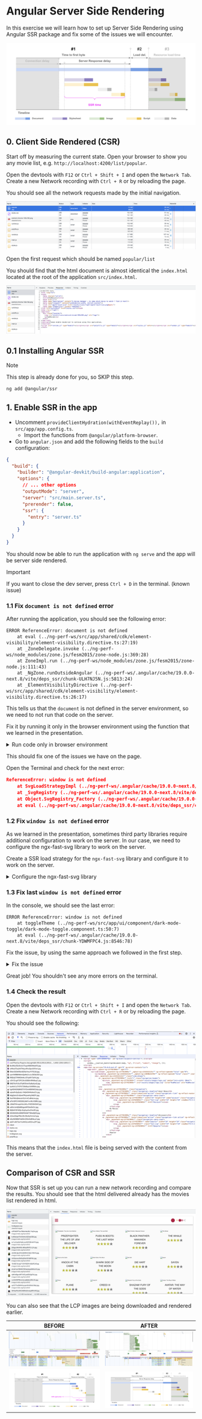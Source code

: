 # Angular Server Side Rendering 

In this exercise we will learn how to set up Server Side Rendering using Angular SSR package and fix some of the issues we will encounter.

![SSR Improvement Illustration](images/ssr-improvement-illustration.png)

## 0. Client Side Rendered (CSR)

Start off by measuring the current state. Open your browser to show you any movie list, e.g. `http://localhost:4200/list/popular`.

Open the devtools with `F12` or `Ctrl + Shift + I` and open the `Network Tab`. Create a new Network recording with `Ctrl + R` or by reloading the page.

You should see all the network requests made by the initial navigation.

![csr-network-tab.png](images/csr-network-tab.png)

Open the first request which should be named `popular/list`

You should find that the html document is almost identical the `index.html` located at the root of the application `src/index.html`.

![CSR Network Response](images/csr-network-response.png)

## 0.1 Installing Angular SSR

> [!NOTE]
> This step is already done for you, so SKIP this step.

```bash
ng add @angular/ssr
```

## 1. Enable SSR in the app

- Uncomment `provideClientHydration(withEventReplay()),` in `src/app/app.config.ts`.
  - Import the functions from `@angular/platform-browser`.
- Go to `angular.json` and add the following fields to the `build` configuration:

```json
{
  "build": {
    "builder": "@angular-devkit/build-angular:application",
    "options": {
      // ... other options
      "outputMode": "server",
      "server": "src/main.server.ts",
      "prerender": false,
      "ssr": {
        "entry": "server.ts"
      }
    }
  }
}
```

You should now be able to run the application with `ng serve` and the app will be server side rendered.

> [!IMPORTANT]  
> If you want to close the dev server, press `Ctrl + D` in the terminal. (known issue)


### 1.1 Fix `document is not defined` error

After running the application, you should see the following error:

```
ERROR ReferenceError: document is not defined
    at eval (../ng-perf-ws/src/app/shared/cdk/element-visibility/element-visibility.directive.ts:27:19)
    at _ZoneDelegate.invoke (../ng-perf-ws/node_modules/zone.js/fesm2015/zone-node.js:369:28)
    at ZoneImpl.run (../ng-perf-ws/node_modules/zone.js/fesm2015/zone-node.js:111:43)
    at _NgZone.runOutsideAngular (../ng-perf-ws/.angular/cache/19.0.0-next.8/vite/deps_ssr/chunk-ULH7NJ5N.js:5813:24)
    at _ElementVisibilityDirective (../ng-perf-ws/src/app/shared/cdk/element-visibility/element-visibility.directive.ts:26:17)
```

This tells us that the `document` is not defined in the server environment, so we need to not run that code on the server.

Fix it by running it only in the browser environment using the function that we learned in the presentation.

<details>
  <summary>Run code only in browser environment</summary>

```ts
import { afterNextRender } from '@angular/core';

@Directive()
export class ElementVisibilityDirective {
  constructor() {
    afterNextRender(() => { // 👈️👈️👈️
      fromEvent(document, 'scroll')
        .pipe(/* ... removed for brevity */)
        .subscribe(() => {
          // ... removed for brevity
        });
    });
  }
}
```

</details>

This should fix one of the issues we have on the page.

Open the Terminal and check for the next error:

```json
ReferenceError: window is not defined
    at SvgLoadStrategyImpl (../ng-perf-ws/.angular/cache/19.0.0-next.8/vite/deps_ssr/@push-based_ngx-fast-svg.js:73:47)
    at _SvgRegistry (../ng-perf-ws/.angular/cache/19.0.0-next.8/vite/deps_ssr/@push-based_ngx-fast-svg.js:116:11)
    at Object.SvgRegistry_Factory (../ng-perf-ws/.angular/cache/19.0.0-next.8/vite/deps_ssr/@push-based_ngx-fast-svg.js:193:14)
    at eval (../ng-perf-ws/.angular/cache/19.0.0-next.8/vite/deps_ssr/chunk-ULH7NJ5N.js:3471:35)
```

### 1.2 Fix `window is not defined` error
As we learned in the presentation, sometimes third party libraries require additional configuration to work on the server.
In our case, we need to configure the ngx-fast-svg library to work on the server.

Create a SSR load strategy for the `ngx-fast-svg` library and configure it to work on the server.

<details>
  <summary>Configure the ngx-fast-svg library</summary>

```ts
import { isDevMode } from '@angular/core';
import { provideFastSVG, SvgLoadStrategy } from '@push-based/ngx-fast-svg';
import { Observable, of } from 'rxjs';
import { readFileSync } from 'node:fs';
import { join } from 'node:path';

@Injectable()
export class SvgLoadStrategySsr implements SvgLoadStrategy {
  load(url: string): Observable<string> {
    let iconPath: string;
    if (isDevMode()) {
      // In dev mode, we load the SVG from the file system
      iconPath = join(process.cwd(), 'src', url);
    } else {
      // In production, we load the SVG from the build folder
      iconPath = join(process.cwd(), 'dist', 'ws-ng-perf', 'browser', url);
    }
    return of(readFileSync(iconPath, 'utf8'));
  }
}


const serverConfig: ApplicationConfig = {
  providers: [
    // ... removed for brevity
    provideFastSVG({ // 👈️️ configure the ngx-fast-svg library
      svgLoadStrategy: SvgLoadStrategySsr, // 👈️ add the SSR load strategy
      url: (name: string) => `assets/svg-icons/${name}.svg`,
    }),
  ],
};
```

</details>

### 1.3 Fix last `window is not defined` error
In the console, we should see the last error: 

```
ERROR ReferenceError: window is not defined
    at toggleTheme (../ng-perf-ws/src/app/ui/component/dark-mode-toggle/dark-mode-toggle.component.ts:50:7)
    at eval (../ng-perf-ws/.angular/cache/19.0.0-next.8/vite/deps_ssr/chunk-YDWMFPC4.js:8546:78)
```

Fix the issue, by using the same approach we followed in the first step. 

<details>
  <summary>Fix the issue</summary>

```ts
import { afterNextRender } from '@angular/core';

@Component(/*...*/)
export class DarkModeToggleComponent {
  constructor() {
    // ... removed for brevity

    afterNextRender(() => {
      this.hold(this.isLightTheme$, this.toggleTheme);
    });
  }
}
```

</details>

Great job! You shouldn't see any more errors on the terminal.

### 1.4 Check the result

Open the devtools with `F12` or `Ctrl + Shift + I` and open the `Network Tab`. Create a new Network recording with `Ctrl + R` or by reloading the page.

You should see the following:

![index-html-with-content-ssr.png](images/ssr/index-html-with-content-ssr.png)

This means that the `index.html` file is being served with the content from the server.

## Comparison of CSR and SSR

Now that SSR is set up you can run a new network recording and compare the results. You should see that the html delivered already has the movies list rendered in html.

![SSR Network Response](images/ssr-network-response.png)

You can also see that the LCP images are being downloaded and rendered earlier.

| BEFORE                                                                 | AFTER                                                                   |
|------------------------------------------------------------------------|-------------------------------------------------------------------------|
| ![csr-performance-recording.png](images/csr-performance-recording.png) | ![ ssr-performance-recording.png](images/ssr-performance-recording.png) |
| ![csr-timeline-illustration](images/csr-timeline-illustration.png)     | ![ssr-timeline-illustration.png](images/ssr-timeline-illustration.png)  |

